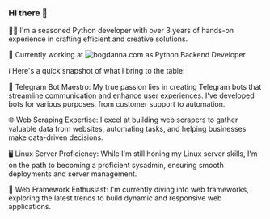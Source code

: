 ### Hi there 👋

<!--
**a-n-d-r/a-n-d-r** is a ✨ _special_ ✨ repository because its `README.md` (this file) appears on your GitHub profile.

Here are some ideas to get you started:

- 🔭 I’m currently working on ...
- 🌱 I’m currently learning ...
- 👯 I’m looking to collaborate on ...
- 🤔 I’m looking for help with ...
- 💬 Ask me about ...
- 📫 How to reach me: ...
- 😄 Pronouns: ...
- ⚡ Fun fact: ...
-->

👨‍💻 I'm a seasoned Python developer with over 3 years of hands-on experience in crafting efficient and creative solutions. 

💼 Currently working at ![bogdanna.com](https://bogdanna.com) as Python Backend Developer

ℹ️ Here's a quick snapshot of what I bring to the table:

🤖 Telegram Bot Maestro: My true passion lies in creating Telegram bots that streamline communication and enhance user experiences. I've developed bots for various purposes, from customer support to automation.

🌐 Web Scraping Expertise: I excel at building web scrapers to gather valuable data from websites, automating tasks, and helping businesses make data-driven decisions.

🖥️ Linux Server Proficiency: While I'm still honing my Linux server skills, I'm on the path to becoming a proficient sysadmin, ensuring smooth deployments and server management.

🌟 Web Framework Enthusiast: I'm currently diving into web frameworks, exploring the latest trends to build dynamic and responsive web applications.

<!--
💬 If you're seeking a Python developer who can tackle web scraping, Linux server tasks, and Telegram bot development, let's chat! I'm eager to bring my expertise to your project.
-->
